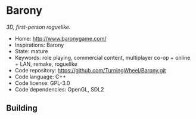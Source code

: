 # Barony

_3D, first-person roguelike._

- Home: http://www.baronygame.com/
- Inspirations: Barony
- State: mature
- Keywords: role playing, commercial content, multiplayer co-op + online + LAN, remake, roguelike
- Code repository: https://github.com/TurningWheel/Barony.git
- Code language: C++
- Code license: GPL-3.0
- Code dependencies: OpenGL, SDL2

## Building
